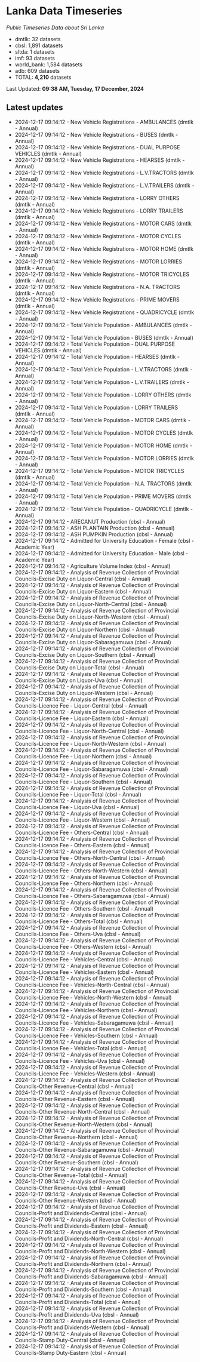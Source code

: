 # Lanka Data Timeseries
*Public Timeseries Data about Sri Lanka*

* dmtlk: 32 datasets
* cbsl: 1,891 datasets
* sltda: 1 datasets
* imf: 93 datasets
* world_bank: 1,584 datasets
* adb: 609 datasets
* TOTAL: **4,210** datasets

Last Updated: **09:38 AM, Tuesday, 17 December, 2024**

## Latest updates

* 2024-12-17 09:14:12 - New Vehicle Registrations - AMBULANCES (dmtlk - Annual)
* 2024-12-17 09:14:12 - New Vehicle Registrations - BUSES (dmtlk - Annual)
* 2024-12-17 09:14:12 - New Vehicle Registrations - DUAL PURPOSE VEHICLES (dmtlk - Annual)
* 2024-12-17 09:14:12 - New Vehicle Registrations - HEARSES (dmtlk - Annual)
* 2024-12-17 09:14:12 - New Vehicle Registrations - L.V.TRACTORS (dmtlk - Annual)
* 2024-12-17 09:14:12 - New Vehicle Registrations - L.V.TRAILERS (dmtlk - Annual)
* 2024-12-17 09:14:12 - New Vehicle Registrations - LORRY OTHERS (dmtlk - Annual)
* 2024-12-17 09:14:12 - New Vehicle Registrations - LORRY TRAILERS (dmtlk - Annual)
* 2024-12-17 09:14:12 - New Vehicle Registrations - MOTOR CARS (dmtlk - Annual)
* 2024-12-17 09:14:12 - New Vehicle Registrations - MOTOR CYCLES (dmtlk - Annual)
* 2024-12-17 09:14:12 - New Vehicle Registrations - MOTOR HOME (dmtlk - Annual)
* 2024-12-17 09:14:12 - New Vehicle Registrations - MOTOR LORRIES (dmtlk - Annual)
* 2024-12-17 09:14:12 - New Vehicle Registrations - MOTOR TRICYCLES (dmtlk - Annual)
* 2024-12-17 09:14:12 - New Vehicle Registrations - N.A. TRACTORS (dmtlk - Annual)
* 2024-12-17 09:14:12 - New Vehicle Registrations - PRIME MOVERS (dmtlk - Annual)
* 2024-12-17 09:14:12 - New Vehicle Registrations - QUADRICYCLE (dmtlk - Annual)
* 2024-12-17 09:14:12 - Total Vehicle Population - AMBULANCES (dmtlk - Annual)
* 2024-12-17 09:14:12 - Total Vehicle Population - BUSES (dmtlk - Annual)
* 2024-12-17 09:14:12 - Total Vehicle Population - DUAL PURPOSE VEHICLES (dmtlk - Annual)
* 2024-12-17 09:14:12 - Total Vehicle Population - HEARSES (dmtlk - Annual)
* 2024-12-17 09:14:12 - Total Vehicle Population - L.V.TRACTORS (dmtlk - Annual)
* 2024-12-17 09:14:12 - Total Vehicle Population - L.V.TRAILERS (dmtlk - Annual)
* 2024-12-17 09:14:12 - Total Vehicle Population - LORRY OTHERS (dmtlk - Annual)
* 2024-12-17 09:14:12 - Total Vehicle Population - LORRY TRAILERS (dmtlk - Annual)
* 2024-12-17 09:14:12 - Total Vehicle Population - MOTOR CARS (dmtlk - Annual)
* 2024-12-17 09:14:12 - Total Vehicle Population - MOTOR CYCLES (dmtlk - Annual)
* 2024-12-17 09:14:12 - Total Vehicle Population - MOTOR HOME (dmtlk - Annual)
* 2024-12-17 09:14:12 - Total Vehicle Population - MOTOR LORRIES (dmtlk - Annual)
* 2024-12-17 09:14:12 - Total Vehicle Population - MOTOR TRICYCLES (dmtlk - Annual)
* 2024-12-17 09:14:12 - Total Vehicle Population - N.A. TRACTORS (dmtlk - Annual)
* 2024-12-17 09:14:12 - Total Vehicle Population - PRIME MOVERS (dmtlk - Annual)
* 2024-12-17 09:14:12 - Total Vehicle Population - QUADRICYCLE (dmtlk - Annual)
* 2024-12-17 09:14:12 - ARECANUT Production (cbsl - Annual)
* 2024-12-17 09:14:12 - ASH PLANTAIN Production (cbsl - Annual)
* 2024-12-17 09:14:12 - ASH PUMPKIN Production (cbsl - Annual)
* 2024-12-17 09:14:12 - Admitted for University Education - Female (cbsl - Academic Year)
* 2024-12-17 09:14:12 - Admitted for University Education - Male (cbsl - Academic Year)
* 2024-12-17 09:14:12 - Agriculture Volume Index (cbsl - Annual)
* 2024-12-17 09:14:12 - Analysis of Revenue Collection of Provincial Councils-Excise Duty on Liquor-Central (cbsl - Annual)
* 2024-12-17 09:14:12 - Analysis of Revenue Collection of Provincial Councils-Excise Duty on Liquor-Eastern (cbsl - Annual)
* 2024-12-17 09:14:12 - Analysis of Revenue Collection of Provincial Councils-Excise Duty on Liquor-North-Central (cbsl - Annual)
* 2024-12-17 09:14:12 - Analysis of Revenue Collection of Provincial Councils-Excise Duty on Liquor-North-Western (cbsl - Annual)
* 2024-12-17 09:14:12 - Analysis of Revenue Collection of Provincial Councils-Excise Duty on Liquor-Northern (cbsl - Annual)
* 2024-12-17 09:14:12 - Analysis of Revenue Collection of Provincial Councils-Excise Duty on Liquor-Sabaragamuwa (cbsl - Annual)
* 2024-12-17 09:14:12 - Analysis of Revenue Collection of Provincial Councils-Excise Duty on Liquor-Southern (cbsl - Annual)
* 2024-12-17 09:14:12 - Analysis of Revenue Collection of Provincial Councils-Excise Duty on Liquor-Total (cbsl - Annual)
* 2024-12-17 09:14:12 - Analysis of Revenue Collection of Provincial Councils-Excise Duty on Liquor-Uva (cbsl - Annual)
* 2024-12-17 09:14:12 - Analysis of Revenue Collection of Provincial Councils-Excise Duty on Liquor-Western (cbsl - Annual)
* 2024-12-17 09:14:12 - Analysis of Revenue Collection of Provincial Councils-Licence Fee - Liquor-Central (cbsl - Annual)
* 2024-12-17 09:14:12 - Analysis of Revenue Collection of Provincial Councils-Licence Fee - Liquor-Eastern (cbsl - Annual)
* 2024-12-17 09:14:12 - Analysis of Revenue Collection of Provincial Councils-Licence Fee - Liquor-North-Central (cbsl - Annual)
* 2024-12-17 09:14:12 - Analysis of Revenue Collection of Provincial Councils-Licence Fee - Liquor-North-Western (cbsl - Annual)
* 2024-12-17 09:14:12 - Analysis of Revenue Collection of Provincial Councils-Licence Fee - Liquor-Northern (cbsl - Annual)
* 2024-12-17 09:14:12 - Analysis of Revenue Collection of Provincial Councils-Licence Fee - Liquor-Sabaragamuwa (cbsl - Annual)
* 2024-12-17 09:14:12 - Analysis of Revenue Collection of Provincial Councils-Licence Fee - Liquor-Southern (cbsl - Annual)
* 2024-12-17 09:14:12 - Analysis of Revenue Collection of Provincial Councils-Licence Fee - Liquor-Total (cbsl - Annual)
* 2024-12-17 09:14:12 - Analysis of Revenue Collection of Provincial Councils-Licence Fee - Liquor-Uva (cbsl - Annual)
* 2024-12-17 09:14:12 - Analysis of Revenue Collection of Provincial Councils-Licence Fee - Liquor-Western (cbsl - Annual)
* 2024-12-17 09:14:12 - Analysis of Revenue Collection of Provincial Councils-Licence Fee - Others-Central (cbsl - Annual)
* 2024-12-17 09:14:12 - Analysis of Revenue Collection of Provincial Councils-Licence Fee - Others-Eastern (cbsl - Annual)
* 2024-12-17 09:14:12 - Analysis of Revenue Collection of Provincial Councils-Licence Fee - Others-North-Central (cbsl - Annual)
* 2024-12-17 09:14:12 - Analysis of Revenue Collection of Provincial Councils-Licence Fee - Others-North-Western (cbsl - Annual)
* 2024-12-17 09:14:12 - Analysis of Revenue Collection of Provincial Councils-Licence Fee - Others-Northern (cbsl - Annual)
* 2024-12-17 09:14:12 - Analysis of Revenue Collection of Provincial Councils-Licence Fee - Others-Sabaragamuwa (cbsl - Annual)
* 2024-12-17 09:14:12 - Analysis of Revenue Collection of Provincial Councils-Licence Fee - Others-Southern (cbsl - Annual)
* 2024-12-17 09:14:12 - Analysis of Revenue Collection of Provincial Councils-Licence Fee - Others-Total (cbsl - Annual)
* 2024-12-17 09:14:12 - Analysis of Revenue Collection of Provincial Councils-Licence Fee - Others-Uva (cbsl - Annual)
* 2024-12-17 09:14:12 - Analysis of Revenue Collection of Provincial Councils-Licence Fee - Others-Western (cbsl - Annual)
* 2024-12-17 09:14:12 - Analysis of Revenue Collection of Provincial Councils-Licence Fee - Vehicles-Central (cbsl - Annual)
* 2024-12-17 09:14:12 - Analysis of Revenue Collection of Provincial Councils-Licence Fee - Vehicles-Eastern (cbsl - Annual)
* 2024-12-17 09:14:12 - Analysis of Revenue Collection of Provincial Councils-Licence Fee - Vehicles-North-Central (cbsl - Annual)
* 2024-12-17 09:14:12 - Analysis of Revenue Collection of Provincial Councils-Licence Fee - Vehicles-North-Western (cbsl - Annual)
* 2024-12-17 09:14:12 - Analysis of Revenue Collection of Provincial Councils-Licence Fee - Vehicles-Northern (cbsl - Annual)
* 2024-12-17 09:14:12 - Analysis of Revenue Collection of Provincial Councils-Licence Fee - Vehicles-Sabaragamuwa (cbsl - Annual)
* 2024-12-17 09:14:12 - Analysis of Revenue Collection of Provincial Councils-Licence Fee - Vehicles-Southern (cbsl - Annual)
* 2024-12-17 09:14:12 - Analysis of Revenue Collection of Provincial Councils-Licence Fee - Vehicles-Total (cbsl - Annual)
* 2024-12-17 09:14:12 - Analysis of Revenue Collection of Provincial Councils-Licence Fee - Vehicles-Uva (cbsl - Annual)
* 2024-12-17 09:14:12 - Analysis of Revenue Collection of Provincial Councils-Licence Fee - Vehicles-Western (cbsl - Annual)
* 2024-12-17 09:14:12 - Analysis of Revenue Collection of Provincial Councils-Other Revenue-Central (cbsl - Annual)
* 2024-12-17 09:14:12 - Analysis of Revenue Collection of Provincial Councils-Other Revenue-Eastern (cbsl - Annual)
* 2024-12-17 09:14:12 - Analysis of Revenue Collection of Provincial Councils-Other Revenue-North-Central (cbsl - Annual)
* 2024-12-17 09:14:12 - Analysis of Revenue Collection of Provincial Councils-Other Revenue-North-Western (cbsl - Annual)
* 2024-12-17 09:14:12 - Analysis of Revenue Collection of Provincial Councils-Other Revenue-Northern (cbsl - Annual)
* 2024-12-17 09:14:12 - Analysis of Revenue Collection of Provincial Councils-Other Revenue-Sabaragamuwa (cbsl - Annual)
* 2024-12-17 09:14:12 - Analysis of Revenue Collection of Provincial Councils-Other Revenue-Southern (cbsl - Annual)
* 2024-12-17 09:14:12 - Analysis of Revenue Collection of Provincial Councils-Other Revenue-Total (cbsl - Annual)
* 2024-12-17 09:14:12 - Analysis of Revenue Collection of Provincial Councils-Other Revenue-Uva (cbsl - Annual)
* 2024-12-17 09:14:12 - Analysis of Revenue Collection of Provincial Councils-Other Revenue-Western (cbsl - Annual)
* 2024-12-17 09:14:12 - Analysis of Revenue Collection of Provincial Councils-Profit and Dividends-Central (cbsl - Annual)
* 2024-12-17 09:14:12 - Analysis of Revenue Collection of Provincial Councils-Profit and Dividends-Eastern (cbsl - Annual)
* 2024-12-17 09:14:12 - Analysis of Revenue Collection of Provincial Councils-Profit and Dividends-North-Central (cbsl - Annual)
* 2024-12-17 09:14:12 - Analysis of Revenue Collection of Provincial Councils-Profit and Dividends-North-Western (cbsl - Annual)
* 2024-12-17 09:14:12 - Analysis of Revenue Collection of Provincial Councils-Profit and Dividends-Northern (cbsl - Annual)
* 2024-12-17 09:14:12 - Analysis of Revenue Collection of Provincial Councils-Profit and Dividends-Sabaragamuwa (cbsl - Annual)
* 2024-12-17 09:14:12 - Analysis of Revenue Collection of Provincial Councils-Profit and Dividends-Southern (cbsl - Annual)
* 2024-12-17 09:14:12 - Analysis of Revenue Collection of Provincial Councils-Profit and Dividends-Total (cbsl - Annual)
* 2024-12-17 09:14:12 - Analysis of Revenue Collection of Provincial Councils-Profit and Dividends-Uva (cbsl - Annual)
* 2024-12-17 09:14:12 - Analysis of Revenue Collection of Provincial Councils-Profit and Dividends-Western (cbsl - Annual)
* 2024-12-17 09:14:12 - Analysis of Revenue Collection of Provincial Councils-Stamp Duty-Central (cbsl - Annual)
* 2024-12-17 09:14:12 - Analysis of Revenue Collection of Provincial Councils-Stamp Duty-Eastern (cbsl - Annual)